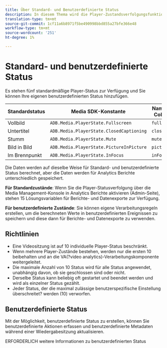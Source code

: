 ```yaml
---
title: Über Standard- und Benutzerdefinierte Status
description: In diesem Thema wird die Player-Zustandsverfolgungsfunktion beschrieben, einschließlich Anforderungen und Richtlinien für die Implementierung und den Berichte-Standard- und benutzerdefinierten Player-Status.
translation-type: tm+mt
source-git-commit: 1cf11a6b8971f5be490998bbd855a27bfe366e48
workflow-type: tm+mt
source-wordcount: '251'
ht-degree: 1%

---
```



# Standard- und benutzerdefinierte Status

Es stehen fünf standardmäßige Player-Status zur Verfügung und Sie können Ihre eigenen benutzerdefinierten Status hinzufügen.

| Standardstatus | Media SDK-Konstante | Name der Media Collection-API |
|-----------------------|------------------------------------------|-----------------------------|
| Vollbild | `ADB.Media.PlayerState.Fullscreen` | `fullScreen` |
| Untertitel | `ADB.Media.PlayerState.ClosedCaptioning` | `closedCaptioning` |
| Stumm | `ADB.Media.PlayerState.Mute` | `mute` |
| Bild in Bild | `ADB.Media.PlayerState.PictureInPicture` | `pictureInPicture` |
| Im Brennpunkt | `ADB.Media.PlayerState.InFocus` | `inFocus` |

Die Daten werden auf dieselbe Weise für Standard- und benutzerdefinierte Status berechnet, aber die Daten werden für Analytics Berichte unterschiedlich gespeichert.

**Für Standardzustände**: Wenn Sie die Player-Statusverfolgung über die Media Management-Konsole in Analytics Berichte aktivieren (Admin-Seite), stehen 15 Lösungsvariablen für Berichte- und Datenexporte zur Verfügung.

**Für benutzerdefinierte Zustände**: Sie können eigene Verarbeitungsregeln erstellen, um die berechneten Werte in benutzerdefinierten Ereignissen zu speichern und diese dann für Berichte- und Datenexporte zu verwenden.

## Richtlinien

* Eine Videositzung ist auf 10 individuelle Player-Status beschränkt.
* Wenn mehrere Player-Zustände bestehen, werden nur die ersten 10 beibehalten und an die VA(?video analytics)-Verarbeitungskomponente weitergeleitet.
* Die maximale Anzahl von 10 Status wird für alle Status angewendet, unabhängig davon, ob sie geschlossen sind oder nicht.
* Derselbe Status kann beliebig oft gestartet und beendet werden und wird als einzelner Status gezählt.
* Jeder Status, der die maximal zulässige benutzerspezifische Einstellung überschreitet? werden (10) verworfen.

## Benutzerdefinierte Status

Mit der Möglichkeit, benutzerdefinierte Status zu erstellen, können Sie benutzerdefinierte Aktionen erfassen und benutzerdefinierte Metadaten während einer Wiedergabesitzung aktualisieren.

ERFORDERLICH weitere Informationen zu benutzerdefinierten Status
